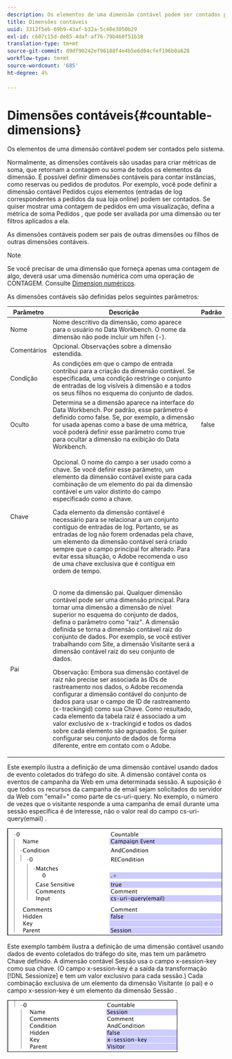 ```yaml
---
description: Os elementos de uma dimensão contável podem ser contados pelo sistema.
title: Dimensões contáveis
uuid: 3312f5eb-69b9-43af-b32a-5c40e3050b29
exl-id: c607c15d-de85-4daf-af76-79b460f51b38
translation-type: tm+mt
source-git-commit: d9df90242ef96188f4e4b5e6d04cfef196b0a628
workflow-type: tm+mt
source-wordcount: '685'
ht-degree: 4%

---
```


# Dimensões contáveis{#countable-dimensions}

Os elementos de uma dimensão contável podem ser contados pelo sistema.

Normalmente, as dimensões contáveis são usadas para criar métricas de soma, que retornam a contagem ou soma de todos os elementos da dimensão. É possível definir dimensões contáveis para contar instâncias, como reservas ou pedidos de produtos. Por exemplo, você pode definir a dimensão contável Pedidos cujos elementos (entradas de log correspondentes a pedidos da sua loja online) podem ser contados. Se quiser mostrar uma contagem de pedidos em uma visualização, defina a métrica de soma Pedidos , que pode ser avaliada por uma dimensão ou ter filtros aplicados a ela.

As dimensões contáveis podem ser pais de outras dimensões ou filhos de outras dimensões contáveis.

>[!NOTE]
>
>Se você precisar de uma dimensão que forneça apenas uma contagem de algo, deverá usar uma dimensão numérica com uma operação de CONTAGEM. Consulte [Dimension numéricos](../../../../home/c-dataset-const-proc/c-ex-dim/c-types-ex-dim/c-num-dim.md#concept-8513b9afaff447c8b334410b565b91ed).

As dimensões contáveis são definidas pelos seguintes parâmetros:

<table id="table_9F3F093F5B074EA68CA4DCE731161F6C"> 
 <thead> 
  <tr> 
   <th colname="col1" class="entry"> Parâmetro </th> 
   <th colname="col2" class="entry"> Descrição </th> 
   <th colname="col3" class="entry"> Padrão </th> 
  </tr> 
 </thead>
 <tbody> 
  <tr> 
   <td colname="col1"> Nome </td> 
   <td colname="col2"> Nome descritivo da dimensão, como aparece para o usuário no Data Workbench. O nome da dimensão não pode incluir um hífen (-). </td> 
   <td colname="col3"> </td> 
  </tr> 
  <tr> 
   <td colname="col1"> Comentários </td> 
   <td colname="col2"> Opcional. Observações sobre a dimensão estendida. </td> 
   <td colname="col3"> </td> 
  </tr> 
  <tr> 
   <td colname="col1"> Condição </td> 
   <td colname="col2"> As condições em que o campo de entrada contribui para a criação da dimensão contável. Se especificada, uma condição restringe o conjunto de entradas de log visíveis à dimensão e a todos os seus filhos no esquema do conjunto de dados. </td> 
   <td colname="col3"> </td> 
  </tr> 
  <tr> 
   <td colname="col1"> Oculto </td> 
   <td colname="col2"> Determina se a dimensão aparece na interface do Data Workbench. Por padrão, esse parâmetro é definido como false. Se, por exemplo, a dimensão for usada apenas como a base de uma métrica, você poderá definir esse parâmetro como true para ocultar a dimensão na exibição do Data Workbench. </td> 
   <td colname="col3"> false </td> 
  </tr> 
  <tr> 
   <td colname="col1"> Chave </td> 
   <td colname="col2"> <p>Opcional. O nome do campo a ser usado como a chave. Se você definir esse parâmetro, um elemento da dimensão contável existe para cada combinação de um elemento do pai da dimensão contável e um valor distinto do campo especificado como a chave. </p> <p> Cada elemento da dimensão contável é necessário para se relacionar a um conjunto contíguo de entradas de log. Portanto, se as entradas de log não forem ordenadas pela chave, um elemento da dimensão contável será criado sempre que o campo principal for alterado. Para evitar essa situação, o Adobe recomenda o uso de uma chave exclusiva que é contígua em ordem de tempo. </p> </td> 
   <td colname="col3"> </td> 
  </tr> 
  <tr> 
   <td colname="col1"> Pai </td> 
   <td colname="col2"> <p>O nome da dimensão pai. Qualquer dimensão contável pode ser uma dimensão principal. Para tornar uma dimensão a dimensão de nível superior no esquema do conjunto de dados, defina o parâmetro como "raiz". A dimensão definida se torna a dimensão contável raiz do conjunto de dados. Por exemplo, se você estiver trabalhando com Site, a dimensão Visitante será a dimensão contável raiz do seu conjunto de dados. </p> <p> <p>Observação:  Embora sua dimensão contável de raiz não precise ser associada às IDs de rastreamento nos dados, o Adobe recomenda configurar a dimensão contável do conjunto de dados para usar o campo de ID de rastreamento (x-trackingid) como sua Chave. Como resultado, cada elemento da tabela raiz é associado a um valor exclusivo de x-trackingid e todos os dados sobre cada elemento são agrupados. Se quiser configurar seu conjunto de dados de forma diferente, entre em contato com o Adobe. </p> </p> </td> 
   <td colname="col3"> </td> 
  </tr> 
 </tbody> 
</table>

Este exemplo ilustra a definição de uma dimensão contável usando dados de evento coletados do tráfego do site. A dimensão contável conta os eventos de campanha da Web em uma determinada sessão. A suposição é que todos os recursos da campanha de email sejam solicitados do servidor da Web com &quot;email=&quot; como parte de cs-uri-query. No exemplo, o número de vezes que o visitante responde a uma campanha de email durante uma sessão específica é de interesse, não o valor real do campo cs-uri-query(email) .

![](assets/cfg_Transformation_Dim_Countable.png)

Este exemplo também ilustra a definição de uma dimensão contável usando dados de evento coletados do tráfego do site, mas tem um parâmetro Chave definido. A dimensão contável Sessão usa o campo x-session-key como sua chave. (O campo x-session-key é a saída da transformação [!DNL Sessionize] e tem um valor exclusivo para cada sessão.) Cada combinação exclusiva de um elemento da dimensão Visitante (o pai) e o campo x-session-key é um elemento da dimensão Sessão .

![](assets/cfg_Transformation_Dim_Countable2.png)

